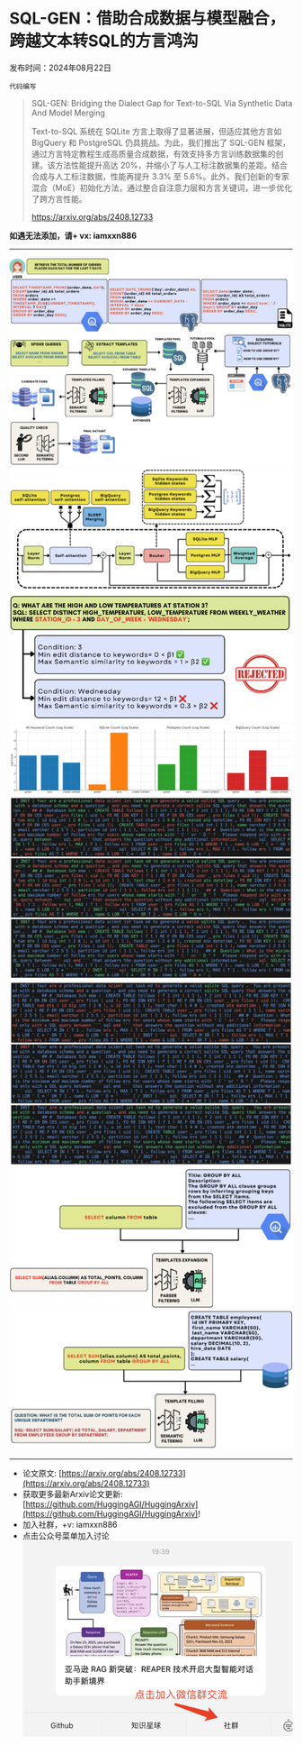 # SQL-GEN：借助合成数据与模型融合，跨越文本转SQL的方言鸿沟
发布时间：2024年08月22日

`代码编写`
> SQL-GEN: Bridging the Dialect Gap for Text-to-SQL Via Synthetic Data And Model Merging
>
> Text-to-SQL 系统在 SQLite 方言上取得了显著进展，但适应其他方言如 BigQuery 和 PostgreSQL 仍具挑战。为此，我们推出了 SQL-GEN 框架，通过方言特定教程生成高质量合成数据，有效支持多方言训练数据集的创建。该方法性能提升高达 20%，并缩小了与人工标注数据集的差距。结合合成与人工标注数据，性能再提升 3.3% 至 5.6%。此外，我们创新的专家混合（MoE）初始化方法，通过整合自注意力层和方言关键词，进一步优化了跨方言性能。
>
> https://arxiv.org/abs/2408.12733

**如遇无法添加，请+ vx: iamxxn886**
<hr />

![](https://raw.githubusercontent.com/HuggingAGI/HuggingArxiv/main/paper_images/2408.12733/dialect_specific_queries.png)
![](https://raw.githubusercontent.com/HuggingAGI/HuggingArxiv/main/paper_images/2408.12733/data_generation_pipeline.png)
![](https://raw.githubusercontent.com/HuggingAGI/HuggingArxiv/main/paper_images/2408.12733/MoE.png)
![](https://raw.githubusercontent.com/HuggingAGI/HuggingArxiv/main/paper_images/2408.12733/sample_filtering.png)
![](https://raw.githubusercontent.com/HuggingAGI/HuggingArxiv/main/paper_images/2408.12733/keyword_dist.png)
![](https://raw.githubusercontent.com/HuggingAGI/HuggingArxiv/main/paper_images/2408.12733/MoE-baseline.jpg)
![](https://raw.githubusercontent.com/HuggingAGI/HuggingArxiv/main/paper_images/2408.12733/Our-MoE.jpg)
![](https://raw.githubusercontent.com/HuggingAGI/HuggingArxiv/main/paper_images/2408.12733/template_expansion.png)
![](https://raw.githubusercontent.com/HuggingAGI/HuggingArxiv/main/paper_images/2408.12733/sample_generation_example.png)

<hr />

- 论文原文: [https://arxiv.org/abs/2408.12733](https://arxiv.org/abs/2408.12733)
- 获取更多最新Arxiv论文更新: [https://github.com/HuggingAGI/HuggingArxiv](https://github.com/HuggingAGI/HuggingArxiv)!
- 加入社群，+v: iamxxn886
- 点击公众号菜单加入讨论
![](https://raw.githubusercontent.com/HuggingAGI/wx_assets/main/2024/07/31/1722434818326-94339e92-22f1-4472-9d27-fed232f70b5d.jpeg)